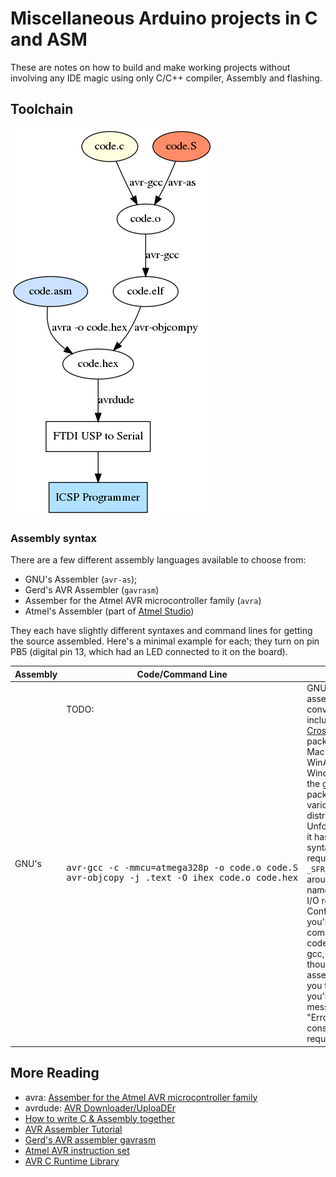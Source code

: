 # Miscellaneous Arduino projects in C and ASM

These are notes on how to build and make working projects without involving any IDE magic using
only C/C++ compiler, Assembly and flashing.


## Toolchain

![toolchain](toolchain.png "Toolchain for different inputs.")


###  Assembly syntax

There are a few different assembly languages available to choose from:

  - GNU's Assembler (`avr-as`);
  - Gerd's AVR Assembler (`gavrasm`)
  - Assember for the Atmel AVR microcontroller family (`avra`)
  - Atmel's Assembler (part of [Atmel Studio](https://www.microchip.com/mplab/avr-support/atmel-studio-7))

They each have slightly different syntaxes and command lines for getting the source assembled.
Here's a minimal example for each; they turn on pin PB5 (digital pin 13, which had an LED connected to it on the board).


<table>
  <thead>
    <tr>
      <th>Assembly</th>
      <th>Code/Command Line</th>
      <th>Notes</th>
    <tr>
  </thead>
  <tbody>
    <tr>
      <td rowspan="2">
        GNU's
      </td>
      <td>
        TODO:
      </td>
      <td rowspan="2">
GNU's assembler is conveniently included in the <a href="https://www.obdev.at/products/crosspack/index.html">CrossPack</a> package for Mac OS X, WinAVR for Windows, and the gcc-avr packages on various Linux distributions. Unfortunately, it has awkward syntax, requiring <code>_SFR_IO_ADDR()</code> around the names of the I/O registers. Confusingly, you'll need to compile your code with avr-gcc, even though it's assembly. If you try avr-as, you'll get a message like "Error: constant value required".
      </td>
    </tr>
    <tr>
      <td>
        <pre>
avr-gcc -c -mmcu=atmega328p -o code.o code.S
avr-objcopy -j .text -O ihex code.o code.hex
        <pre>
      </td>
    </tr>
  </tbody>
</table>


## More Reading

 * avra: [Assember for the Atmel AVR microcontroller family](https://github.com/hsoft/avra)
 * avrdude: [AVR Downloader/UploaDEr](http://savannah.nongnu.org/projects/avrdude/)
 * [How to write C & Assembly together](https://www.pantechsolutions.net/how-to-write-c-assembly-together)
 * [AVR Assembler Tutorial](https://www.instructables.com/id/Command-Line-Assembly-Language-Programming-for-Ard/)
 * [Gerd's AVR assembler gavrasm](http://www.avr-asm-tutorial.net/gavrasm/index_en.html)
 * [Atmel AVR instruction set](https://en.wikipedia.org/wiki/Atmel_AVR_instruction_set)
 * [AVR C Runtime Library](https://www.nongnu.org/avr-libc/)
